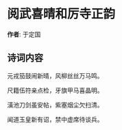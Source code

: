 # 阅武喜晴和厉寺正韵

**作者**: 于定国

## 诗词内容

元戎笳鼓闹新晴，风柳丝丝万马鸣。

尺籍伍符亲点检，牙旗甲马喜晶明。

潢池刀剑虽安帖，紫塞烟尘欠扫清。

闻道玉皇新有诏，禁中虚席待谈兵。

